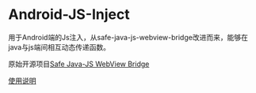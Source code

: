 # Android-JS-Inject
用于Android端的Js注入，从safe-java-js-webview-bridge改进而来，能够在java与js端间相互动态传递函数。

原始开源项目[Safe Java-JS WebView Bridge](https://github.com/pedant/safe-java-js-webview-bridge)

[使用说明](http://CLovinr.github.io/demo/Android-JS-Inject/index.html)
